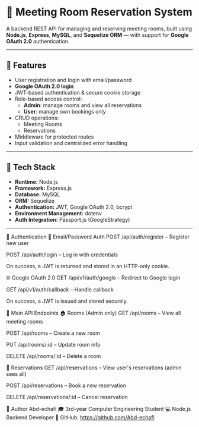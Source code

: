 
# 🏢 Meeting Room Reservation System

A backend REST API for managing and reserving meeting rooms, built using **Node.js**, **Express**, **MySQL**, and **Sequelize ORM** — with support for **Google OAuth 2.0** authentication.

---

## 🚀 Features

- User registration and login with email/password
- **Google OAuth 2.0 login**
- JWT-based authentication & secure cookie storage
- Role-based access control:
  - **Admin**: manage rooms and view all reservations
  - **User**: manage own bookings only
- CRUD operations:
  - Meeting Rooms
  - Reservations
- Middleware for protected routes
- Input validation and centralized error handling

---

## 🧰 Tech Stack

- **Runtime:** Node.js
- **Framework:** Express.js
- **Database:** MySQL
- **ORM:** Sequelize
- **Authentication:** JWT, Google OAuth 2.0, bcrypt
- **Environment Management:** dotenv
- **Auth Integration:** Passport.js (GoogleStrategy)

---

🔐 Authentication
🔑 Email/Password Auth
POST /api/auth/register – Register new user

POST /api/auth/login – Log in with credentials

On success, a JWT is returned and stored in an HTTP-only cookie.

🌐 Google OAuth 2.0
GET /api/v1/auth/google – Redirect to Google login

GET /api/v1/auth/callback – Handle callback

On success, a JWT is issued and stored securely.

📌 Main API Endpoints
🏠 Rooms (Admin only)
GET /api/rooms – View all meeting rooms

POST /api/rooms – Create a new room

PUT /api/rooms/:id – Update room info

DELETE /api/rooms/:id – Delete a room

📅 Reservations
GET /api/reservations – View user's reservations (admin sees all)

POST /api/reservations – Book a new reservation

DELETE /api/reservations/:id – Cancel reservation

👤 Author
Abd-echafi
🎓 3rd-year Computer Engineering Student
💻 Node.js Backend Developer
🔗 GitHub: https://github.com/Abd-echafi

